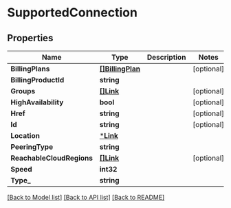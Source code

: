 # SupportedConnection

## Properties
Name | Type | Description | Notes
------------ | ------------- | ------------- | -------------
**BillingPlans** | [**[]BillingPlan**](BillingPlan.md) |  | [optional] 
**BillingProductId** | **string** |  | 
**Groups** | [**[]Link**](Link.md) |  | [optional] 
**HighAvailability** | **bool** |  | [optional] 
**Href** | **string** |  | [optional] 
**Id** | **string** |  | [optional] 
**Location** | [***Link**](Link.md) |  | 
**PeeringType** | **string** |  | 
**ReachableCloudRegions** | [**[]Link**](Link.md) |  | [optional] 
**Speed** | **int32** |  | 
**Type_** | **string** |  | 

[[Back to Model list]](../README.md#documentation-for-models) [[Back to API list]](../README.md#documentation-for-api-endpoints) [[Back to README]](../README.md)


